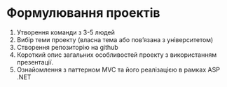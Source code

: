 # Формулювання проектів
1. Утворення команди з 3-5 людей
2. Вибір теми проекту (власна тема або пов’язана з університетом)
3. Створення репозиторію на github
4. Короткий опис загальних особливостей проекту з використанням презентації.
5. Ознайомлення з паттерном MVC та його реалізацією в рамках ASP .NET
